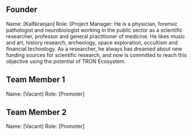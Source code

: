 ## Founder

Name: [KalNiranjan]
Role: [Project Manager: He is a physician, forensic pathologist and neurobiologist working in the public sector as a scientific researcher, professor and general practitioner of medicine. He likes music and art, history research, archeology, space exploration, occultism and financial technology. As a researcher, he always has dreamed about new funding sources for scientific research, and now is committed to reach this objective using the potential of TRON Ecosystem.

## Team Member 1

Name: [Vacant]
Role: [Promoter]

## Team Member 2

Name: [Vacant]
Role: [Promoter]
